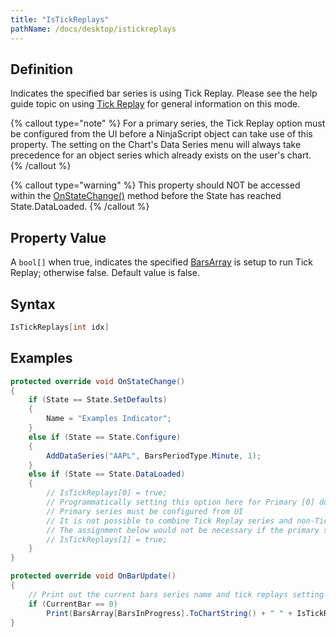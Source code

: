 ```yaml
---
title: "IsTickReplays"
pathName: /docs/desktop/istickreplays
---
```


## Definition

Indicates the specified bar series is using Tick Replay. Please see the help guide topic on using [Tick Replay](/docs/desktop/tick_replay) for general information on this mode.

{% callout type="note" %}
For a primary series, the Tick Replay option must be configured from the UI before a NinjaScript object can take use of this property. The setting on the Chart's Data Series menu will always take precedence for an object series which already exists on the user's chart.
{% /callout %}

{% callout type="warning" %}
This property should NOT be accessed within the [OnStateChange()](/docs/desktop/onstatechange) method before the State has reached State.DataLoaded.
{% /callout %}

## Property Value

A `bool[]` when true, indicates the specified [BarsArray](/docs/desktop/barsarray) is setup to run Tick Replay; otherwise false. Default value is false.

## Syntax

```csharp
IsTickReplays[int idx]
```

## Examples

```csharp
protected override void OnStateChange()
{
    if (State == State.SetDefaults)
    {
        Name = "Examples Indicator";
    }
    else if (State == State.Configure)
    {
        AddDataSeries("AAPL", BarsPeriodType.Minute, 1);
    }
    else if (State == State.DataLoaded)
    {
        // IsTickReplays[0] = true;
        // Programmatically setting this option here for Primary [0] does not have any effect
        // Primary series must be configured from UI
        // It is not possible to combine Tick Replay series and non-Tick Replay series in a single chart or script
        // The assignment below would not be necessary if the primary series were set to True via the UI
        // IsTickReplays[1] = true;
    }
}

protected override void OnBarUpdate()
{
    // Print out the current bars series name and tick replays setting on start up
    if (CurrentBar == 0)
        Print(BarsArray[BarsInProgress].ToChartString() + " " + IsTickReplays[BarsInProgress]);
}
```
